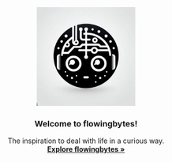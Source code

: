 <p align="center">
  <a href="https://flowingbytes.github.io/">
    <img src="/assets/images/IMG_2030.jpeg" alt="curieosy logo" width="200" height="200">
  </a>
</p>

<h3 align="center">Welcome to flowingbytes!</h3>

<p align="center">
  The inspiration to deal with life in a curious way.
  <br>
  <a href="https://curieosy.github.io/"><strong>Explore flowingbytes »</strong></a>
  <br>
</p>
